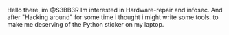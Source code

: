 Hello there, im @S3BB3R
Im interested in Hardware-repair and infosec.
And after "Hacking around" for some time i thought i might write some tools. to make me deserving of the Python sticker on my laptop.
